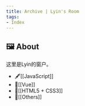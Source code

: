 ```yaml
---
title: Archive | Lyin's Room
tags: 
- Index
---
```


## 🖼️ About 
这里是Lyin的窗户。

-  🖋️[[JavaScript]]
-  🧩[[Vue]]
- 📒[[HTML5 + CSS3]] 
- 📑[[Others]]




